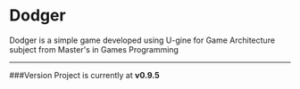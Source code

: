 # Dodger
Dodger is a simple game developed using U-gine for Game Architecture subject from Master's in Games Programming
___

###Version
Project is currently at **v0.9.5**
